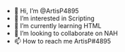 - 👋 Hi, I’m @ArtisP4895
- 👀 I’m interested in Scripting
- 🌱 I’m currently learning HTML
- 💞️ I’m looking to collaborate on NAH
- 📫 How to reach me ArtisP#4895

<!---
ArtisP4895/ArtisP4895 is a ✨ special ✨ repository because its `README.md` (this file) appears on your GitHub profile.
You can click the Preview link to take a look at your changes.
--->
